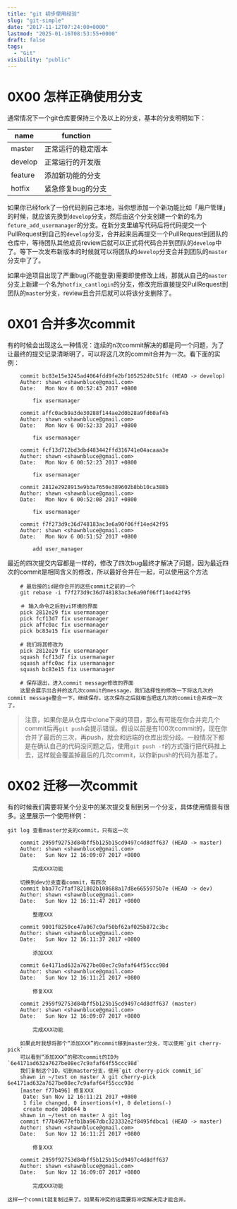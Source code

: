 ```yaml
---
title: "git 初步使用经验"
slug: "git-simple"
date: "2017-11-12T07:24:00+0000"
lastmod: "2025-01-16T08:53:55+0000"
draft: false
tags:
  - "Git"
visibility: "public"
---
```

# 0X00 怎样正确使用分支

通常情况下一个git仓库要保持三个及以上的分支，基本的分支明明如下：

name | function
---|---
master | 正常运行的稳定版本
develop | 正常运行的开发版
feature | 添加新功能的分支
hotfix | 紧急修复bug的分支

如果你已经fork了一份代码到自己本地，当你想添加一个新功能比如「用户管理」的时候，就应该先换到`develop`分支，然后由这个分支创建一个新的名为`feture_add_usermanager`的分支。在新分支里编写代码后将代码提交一个PullRequest到自己的`develop`分支，合并起来后再提交一个PullRequest到团队的仓库中，等待团队其他成员review后就可以正式将代码合并到团队的`develop`中了。等下一次发布新版本的时候就可以将团队的`develop`分支合并到团队的`master`分支中了了。

如果中途项目出现了严重bug(不能登录)需要即使修改上线，那就从自己的`master`分支上新建一个名为`hotfix_cantlogin`的分支，修改完后直接提交PullRequest到团队的`master`分支，review且合并后就可以将该分支删除了。

# 0X01 合并多次commit

有的时候会出现这么一种情况：连续的n次commit解决的都是同一个问题，为了让最终的提交记录清晰明了，可以将这几次的commit合并为一次。看下面的实例：

```
    commit bc83e15e3245ad4064fdd9fe2bf105252d0c51fc (HEAD -> develop)
    Author: shawn <shawnbluce@gmail.com>
    Date:   Mon Nov 6 00:52:43 2017 +0800

        fix usermanager

    commit affc0acb9a3de30288f144ae2d0b28a9fd60af4b
    Author: shawn <shawnbluce@gmail.com>
    Date:   Mon Nov 6 00:52:33 2017 +0800

        fix usermanager

    commit fcf13d712bd3dbd483442ffd316741e04acaaa3e
    Author: shawn <shawnbluce@gmail.com>
    Date:   Mon Nov 6 00:52:23 2017 +0800

        fix usermanager

    commit 2812e2928913e9b3a7650e389602b8bb10ca388b
    Author: shawn <shawnbluce@gmail.com>
    Date:   Mon Nov 6 00:52:08 2017 +0800

        fix usermanager

    commit f7f273d9c36d748183ac3e6a90f06ff14ed42f95
    Author: shawn <shawnbluce@gmail.com>
    Date:   Mon Nov 6 00:51:52 2017 +0800

        add user_manager
```

最近的四次提交内容都是一样的，修改了四次bug最终才解决了问题，因为最近四次的commit是相同含义的修改，所以最好合并在一起，可以使用这个方法

```
    # 最后接的id是你合并的这些commit之前的一个
    git rebase -i f7f273d9c36d748183ac3e6a90f06ff14ed42f95

    ＃ 输入命令之后到vi环境的界面
    pick 2812e29 fix usermanager
    pick fcf13d7 fix usermanager
    pick affc0ac fix usermanager
    pick bc83e15 fix usermanager

    # 我们将其修改为
    pick 2812e29 fix usermanager
    squash fcf13d7 fix usermanager
    squash affc0ac fix usermanager
    squash bc83e15 fix usermanager

    # 保存退出，进入commit message修改的界面
    这里会展示出合并的这几次commit的message，我们选择性的修改一下将这几次的commit message整合一下，继续保存。这次保存之后就相当把这几次的commit合并成一次了。
```

> 注意，如果你是从仓库中clone下来的项目，那么有可能在你合并完几个commit后再`git push`会提示错误。假设以前是有100次commit的，现在你合并了最后的三次，再push，就会和远端的仓库出现分歧。一般情况下都是在确认自己的代码没问题之后，使用`git push -f`的方式强行把代码推上去，这样就会覆盖掉最后的几次commit，以你新push的代码为基准了。

# 0X02 迁移一次commit

有的时候我们需要将某个分支中的某次提交复制到另一个分支，具体使用情景有很多。这里展示一个使用样例：


    git log 查看master分支的commit，只有这一次
```
    commit 2959f92753d84bff5b125b15cd9497c4d8dff637 (HEAD -> master)
    Author: shawn <shawnbluce@gmail.com>
    Date:   Sun Nov 12 16:09:07 2017 +0800

        完成XXX功能

    切换到dev分支查看commit，有四次
    commit bba77c7faf7821802b108688a17d8e6655975b7e (HEAD -> dev)
    Author: shawn <shawnbluce@gmail.com>
    Date:   Sun Nov 12 16:11:47 2017 +0800

        整理XXX

    commit 9001f8250ce47a067c9af50bf62af025b872c3bc
    Author: shawn <shawnbluce@gmail.com>
    Date:   Sun Nov 12 16:11:37 2017 +0800

        添加XXX

    commit 6e4171ad632a7627be08ec7c9afaf64f55ccc98d
    Author: shawn <shawnbluce@gmail.com>
    Date:   Sun Nov 12 16:11:21 2017 +0800

        修复XXX

    commit 2959f92753d84bff5b125b15cd9497c4d8dff637 (master)
    Author: shawn <shawnbluce@gmail.com>
    Date:   Sun Nov 12 16:09:07 2017 +0800

        完成XXX功能

    如果此时我想将那个“添加XXX”的commit移到master分支，可以使用`git cherry-pick`
    可以看到“添加XXX”的那次commit的ID为`6e4171ad632a7627be08ec7c9afaf64f55ccc98d`
    我们复制这个ID，切到master分支，使用`git cherry-pick commit_id`
    shawn in ~/test on master λ git cherry-pick 6e4171ad632a7627be08ec7c9afaf64f55ccc98d
    [master f77b496] 修复XXX
     Date: Sun Nov 12 16:11:21 2017 +0800
     1 file changed, 0 insertions(+), 0 deletions(-)
     create mode 100644 b
    shawn in ~/test on master λ git log
    commit f77b49677efb1ba967dbc323332e2f8495fdbca1 (HEAD -> master)
    Author: shawn <shawnbluce@gmail.com>
    Date:   Sun Nov 12 16:11:21 2017 +0800

        修复XXX

    commit 2959f92753d84bff5b125b15cd9497c4d8dff637
    Author: shawn <shawnbluce@gmail.com>
    Date:   Sun Nov 12 16:09:07 2017 +0800

        完成XXX功能
```
    这样一个commit就复制过来了。如果有冲突的话需要将冲突解决完才能合并。
